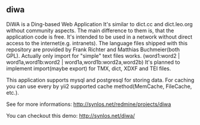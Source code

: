## diwa
DiWA is a Ding-based Web Application
It's similar to dict.cc and dict.leo.org without community aspects. The main difference to them is, that the application code is free. It's intended to be used in a network without direct access to the internet(e.g. intranets). The language files shipped with this repository are provided by Frank Richter and Matthias Buchmeier(both GPL).
Actually only import for "simple" text files works. (word1:word2 | word1a,word1b:word2 | word1a,word1b:word2a,word2b)
It's planned to implement import(maybe export) for TMX, dict, XDXF and TEI files.

This application supports mysql and postgresql for storing data.
For caching you can use every by yii2 supported cache method(MemCache, FileCache, etc.).

See for more informations:
http://synlos.net/redmine/projects/diwa

You can checkout this demo:
http://synlos.net/diwa/